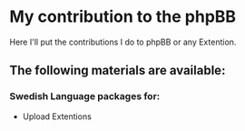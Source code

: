 # My contribution to the phpBB

Here I'll put the contributions I do to phpBB or any Extention.

## The following materials are available:

### Swedish Language packages for:  
- Upload Extentions
